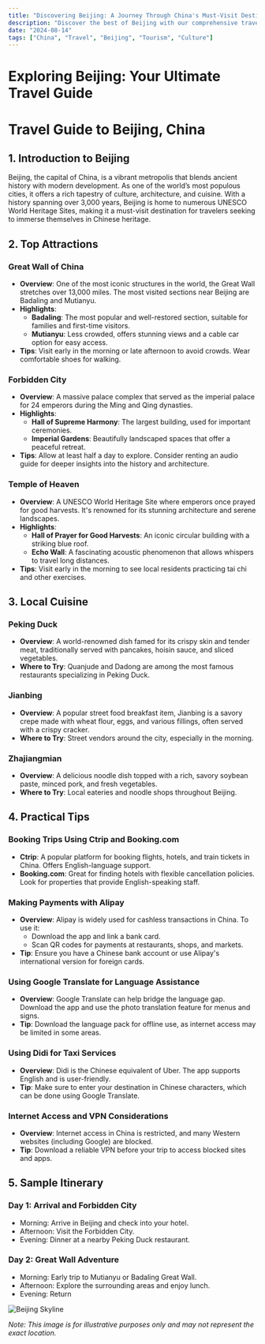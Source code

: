 ```yaml
---
title: "Discovering Beijing: A Journey Through China's Must-Visit Destination"
description: "Discover the best of Beijing with our comprehensive travel guide. Explore top attractions, savor local cuisine, and get insider tips for an unforgettable Chinese adventure."
date: "2024-08-14"
tags: ["China", "Travel", "Beijing", "Tourism", "Culture"]
---
```


# Exploring Beijing: Your Ultimate Travel Guide

# Travel Guide to Beijing, China

## 1. Introduction to Beijing
Beijing, the capital of China, is a vibrant metropolis that blends ancient history with modern development. As one of the world’s most populous cities, it offers a rich tapestry of culture, architecture, and cuisine. With a history spanning over 3,000 years, Beijing is home to numerous UNESCO World Heritage Sites, making it a must-visit destination for travelers seeking to immerse themselves in Chinese heritage.

## 2. Top Attractions

### Great Wall of China
- **Overview**: One of the most iconic structures in the world, the Great Wall stretches over 13,000 miles. The most visited sections near Beijing are Badaling and Mutianyu.
- **Highlights**:
  - **Badaling**: The most popular and well-restored section, suitable for families and first-time visitors.
  - **Mutianyu**: Less crowded, offers stunning views and a cable car option for easy access.
- **Tips**: Visit early in the morning or late afternoon to avoid crowds. Wear comfortable shoes for walking.

### Forbidden City
- **Overview**: A massive palace complex that served as the imperial palace for 24 emperors during the Ming and Qing dynasties.
- **Highlights**:
  - **Hall of Supreme Harmony**: The largest building, used for important ceremonies.
  - **Imperial Gardens**: Beautifully landscaped spaces that offer a peaceful retreat.
- **Tips**: Allow at least half a day to explore. Consider renting an audio guide for deeper insights into the history and architecture.

### Temple of Heaven
- **Overview**: A UNESCO World Heritage Site where emperors once prayed for good harvests. It's renowned for its stunning architecture and serene landscapes.
- **Highlights**:
  - **Hall of Prayer for Good Harvests**: An iconic circular building with a striking blue roof.
  - **Echo Wall**: A fascinating acoustic phenomenon that allows whispers to travel long distances.
- **Tips**: Visit early in the morning to see local residents practicing tai chi and other exercises.

## 3. Local Cuisine

### Peking Duck
- **Overview**: A world-renowned dish famed for its crispy skin and tender meat, traditionally served with pancakes, hoisin sauce, and sliced vegetables.
- **Where to Try**: Quanjude and Dadong are among the most famous restaurants specializing in Peking Duck.

### Jianbing
- **Overview**: A popular street food breakfast item, Jianbing is a savory crepe made with wheat flour, eggs, and various fillings, often served with a crispy cracker.
- **Where to Try**: Street vendors around the city, especially in the morning.

### Zhajiangmian
- **Overview**: A delicious noodle dish topped with a rich, savory soybean paste, minced pork, and fresh vegetables.
- **Where to Try**: Local eateries and noodle shops throughout Beijing.

## 4. Practical Tips

### Booking Trips Using Ctrip and Booking.com
- **Ctrip**: A popular platform for booking flights, hotels, and train tickets in China. Offers English-language support.
- **Booking.com**: Great for finding hotels with flexible cancellation policies. Look for properties that provide English-speaking staff.

### Making Payments with Alipay
- **Overview**: Alipay is widely used for cashless transactions in China. To use it:
  - Download the app and link a bank card.
  - Scan QR codes for payments at restaurants, shops, and markets.
- **Tip**: Ensure you have a Chinese bank account or use Alipay's international version for foreign cards.

### Using Google Translate for Language Assistance
- **Overview**: Google Translate can help bridge the language gap. Download the app and use the photo translation feature for menus and signs.
- **Tip**: Download the language pack for offline use, as internet access may be limited in some areas.

### Using Didi for Taxi Services
- **Overview**: Didi is the Chinese equivalent of Uber. The app supports English and is user-friendly.
- **Tip**: Make sure to enter your destination in Chinese characters, which can be done using Google Translate.

### Internet Access and VPN Considerations
- **Overview**: Internet access in China is restricted, and many Western websites (including Google) are blocked.
- **Tip**: Download a reliable VPN before your trip to access blocked sites and apps.

## 5. Sample Itinerary

### Day 1: Arrival and Forbidden City
- Morning: Arrive in Beijing and check into your hotel.
- Afternoon: Visit the Forbidden City.
- Evening: Dinner at a nearby Peking Duck restaurant.

### Day 2: Great Wall Adventure
- Morning: Early trip to Mutianyu or Badaling Great Wall.
- Afternoon: Explore the surrounding areas and enjoy lunch.
- Evening: Return

<img src="https://source.unsplash.com/1600x900/?Beijing,cityscape" alt="Beijing Skyline" loading="lazy">

*Note: This image is for illustrative purposes only and may not represent the exact location.*

